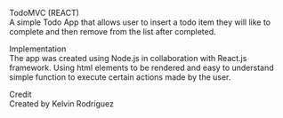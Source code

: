 TodoMVC (REACT)</br>
A simple Todo App that allows user to insert a todo item they will like to complete and then remove from the list
after completed.



Implementation</br>
The app was created using Node.js in collaboration with React.js framework. Using html elements to be rendered and easy to understand simple function to execute certain actions made by the user.

Credit</br>
Created by Kelvin Rodriguez